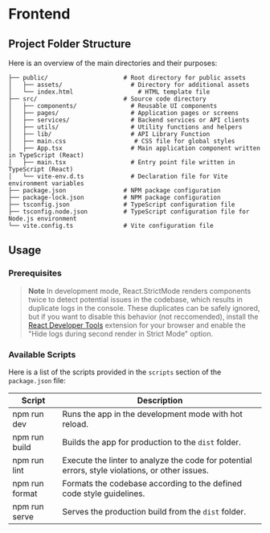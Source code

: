 # Frontend

## Project Folder Structure

Here is an overview of the main directories and their purposes:

```
├── public/                     # Root directory for public assets
│   ├── assets/                   # Directory for additional assets
│   └── index.html                  # HTML template file
├── src/                        # Source code directory
│   ├── components/               # Reusable UI components
│   ├── pages/                    # Application pages or screens
│   ├── services/                 # Backend services or API clients
│   ├── utils/                    # Utility functions and helpers
│   ├── lib/                      # API Library Function
│   ├── main.css                   # CSS file for global styles
│   ├── App.tsx                   # Main application component written in TypeScript (React)
│   ├── main.tsx                  # Entry point file written in TypeScript (React)
│   └── vite-env.d.ts             # Declaration file for Vite environment variables
├── package.json                # NPM package configuration
├── package-lock.json           # NPM package configuration
├── tsconfig.json               # TypeScript configuration file
├── tsconfig.node.json          # TypeScript configuration file for Node.js environment
└── vite.config.ts              # Vite configuration file
```

## Usage

### Prerequisites
> **Note** In development mode, React.StrictMode renders components twice to detect potential issues in the codebase, which results in duplicate logs in the console. These duplicates can be safely ignored, but if you want to disable this behavior (not reccomended), install the [React Developer Tools](https://react.dev/learn/react-developer-tools) extension for your browser and enable the "Hide logs during second render in Strict Mode" option.

### Available Scripts

Here is a list of the scripts provided in the `scripts` section of the `package.json` file:

| Script         | Description                                           |
| -------------- | ----------------------------------------------------- |
| npm run dev    | Runs the app in the development mode with hot reload. |
| npm run build  | Builds the app for production to the `dist` folder. |
| npm run lint   | Execute the linter to analyze the code for potential errors, style violations, or other issues. |
| npm run format | Formats the codebase according to the defined code style guidelines. |
| npm run serve  | Serves the production build from the `dist` folder. |

